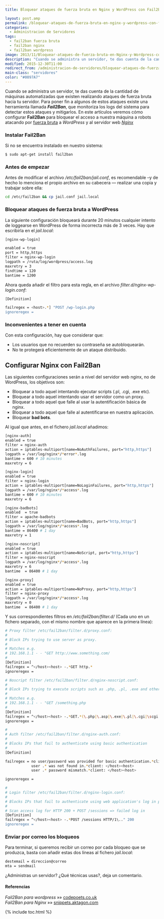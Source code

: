 ```yaml
---
title: Bloquear ataques de fuerza bruta en Nginx y WordPress con Fail2Ban

layout: post.amp
permalink: /bloquear-ataques-de-fuerza-bruta-en-nginx-y-wordpress-con-fail2ban/
categories:
  - Administracion de Servidores
tags:
  - fail2ban fuerza bruta
  - fail2ban nginx
  - fail2ban wordpress
image: 2013/11/Bloquear-ataques-de-fuerza-bruta-en-Nginx-y-Wordpress-con-Fail2Ban2.png
description: "Cuando se administra un servidor, te das cuenta de la cantidad de máquinas automatizadas que existen realizando ataques de fuerza bruta hacia tu servidor. Para poner fin a algunos de estos ataques existe una herramienta llamada Fail2Ban, que monitoriza los logs del sistema para detectar estos ataques y mitigarlos. En este artículos veremos cómo configurar Fail2Ban para bloquear el acceso a nuestra máquina a robots atacando por fuerza bruta a WordPress y al servidor web Nginx"
modified: 2015-12-30T11:00
redirect_from: /administracion-de-servidores/bloquear-ataques-de-fuerza-bruta-en-nginx-y-wordpress-con-fail2ban/
main-class: "servidores"
color: "#0097A7"
---
```


<figure>
  <amp-img on="tap:lightbox1" role="button" tabindex="0" layout="responsive" src="/assets/img/2013/11/Bloquear-ataques-de-fuerza-bruta-en-Nginx-y-Wordpress-con-Fail2Ban2.png" title="{{ page.title }}" alt="{{ page.title }}" width="600px" height="600px"></amp-img>
</figure>

Cuando se administra un servidor, te das cuenta de la cantidad de máquinas automatizadas que existen realizando ataques de fuerza bruta hacia tu servidor. Para poner fin a algunos de estos ataques existe una herramienta llamada ***Fail2Ban***, que monitoriza los logs del sistema para detectar estos ataques y mitigarlos. En este artículos veremos cómo configurar **Fail2Ban** para bloquear el acceso a nuestra máquina a robots atacando por [fuerza bruta][1] a *WordPress* y al servidor web *[Nginx][2]*

<!--ad-->

### Instalar Fail2Ban

Si no se encuentra instalado en nuestro sistema:

```bash
$ sudo apt-get install fail2ban

```

### Antes de empezar

Antes de modificar el archivo */etc/fail2ban/jail.conf*, es recomendable &#8211;y de hecho lo menciona el propio archivo en su cabecera &#8212; realizar una copia y trabajar sobre ella:

```bash
cd /etc/fail2ban && cp jail.conf jail.local

```

### Bloquear ataques de fuerza bruta a WordPress

La siguiente configuración bloqueará durante 20 minutos cualquier intento de loggearse en WordPress de forma incorrecta más de 3 veces. Hay que escribirla en el *jail.local*:

```bash
[nginx-wp-login]

enabled = true
port = http,https
filter = nginx-wp-login
logpath = /ruta/log/wordpress/access.log
maxretry = 3
findtime = 120
bantime = 1200

```

Ahora queda añadir el filtro para esta regla, en el archivo *filter.d/nginx-wp-login.conf*:

```bash
[Definition]

failregex = <host>.*] "POST /wp-login.php
ignoreregex =

```

### Inconvenientes a tener en cuenta

Con esta configuración, hay que considerar que:

  * Los usuarios que no recuerden su contraseña se autobloquearán.
  * No te protegerá eficientemente de un ataque distribuido.

## Configurar Nginx con Fail2Ban

Las siguientes configuraciones serán a nivel del servidor web nginx, no de WordPress, los objetivos son:

  * Bloquear a todo aquel intentando ejecutar scripts (.pl, .cgi, .exe etc).
  * Bloquear a todo aquel intentando usar el servidor como un proxy.
  * Bloquear a todo aquel que falle al usar la autentificación básica de nginx.
  * Bloquear a todo aquel que falle al autentificarse en nuestra aplicación.
  * Bloquear **bad bots**.

Al igual que antes, en el fichero *jail.local* añadimos:

```bash
[nginx-auth]
enabled = true
filter = nginx-auth
action = iptables-multiport[name=NoAuthFailures, port="http,https"]
logpath = /var/log/nginx*/*error*.log
bantime = 600 # 10 minutes
maxretry = 6

[nginx-login]
enabled = true
filter = nginx-login
action = iptables-multiport[name=NoLoginFailures, port="http,https"]
logpath = /var/log/nginx*/*access*.log
bantime = 600 # 10 minutes
maxretry = 6

[nginx-badbots]
enabled  = true
filter = apache-badbots
action = iptables-multiport[name=BadBots, port="http,https"]
logpath = /var/log/nginx*/*access*.log
bantime = 86400 # 1 day
maxretry = 1

[nginx-noscript]
enabled = true
action = iptables-multiport[name=NoScript, port="http,https"]
filter = nginx-noscript
logpath = /var/log/nginx*/*access*.log
maxretry = 6
bantime  = 86400 # 1 day

[nginx-proxy]
enabled = true
action = iptables-multiport[name=NoProxy, port="http,https"]
filter = nginx-proxy
logpath = /var/log/nginx*/*access*.log
maxretry = 0
bantime  = 86400 # 1 day

```

Y sus correspondientes filtros en */etc/fail2ban/filter.d/* (Cada uno en un fichero separado, con el mismo nombre que aparece en la primera línea):

```bash
# Proxy filter /etc/fail2ban/filter.d/proxy.conf:
#
# Block IPs trying to use server as proxy.
#
# Matches e.g.
# 192.168.1.1 - - "GET http://www.something.com/
#
[Definition]
failregex = ^</host><host> -.*GET http.*
ignoreregex =

# Noscript filter /etc/fail2ban/filter.d/nginx-noscript.conf:
#
# Block IPs trying to execute scripts such as .php, .pl, .exe and other funny scripts.
#
# Matches e.g.
# 192.168.1.1 - - "GET /something.php
#
[Definition]
failregex = ^</host><host> -.*GET.*(\.php|\.asp|\.exe|\.pl|\.cgi|\scgi)
ignoreregex =

#
# Auth filter /etc/fail2ban/filter.d/nginx-auth.conf:
#
# Blocks IPs that fail to authenticate using basic authentication
#
[Definition]

failregex = no user/password was provided for basic authentication.*client: </host><host>
            user .* was not found in.*client: </host><host>
            user .* password mismatch.*client: </host><host>

ignoreregex =

#
# Login filter /etc/fail2ban/filter.d/nginx-login.conf:
#
# Blocks IPs that fail to authenticate using web application's log in page
#
# Scan access log for HTTP 200 + POST /sessions => failed log in
[Definition]
failregex = ^</host><host> -.*POST /sessions HTTP/1\.." 200
ignoreregex =

```

### Enviar por correo los bloqueos

Para terminar, si queremos recibir un correo por cada bloqueo que se produzca, basta con añadir estas dos líneas al fichero *jail.local*:

```bash
destemail = direccion@correo
mta = sendmail

```

¿Administras un servidor? ¿Qué técnicas usas?, deja un comentario.

#### Referencias

*Fail2Ban para wordpress* »» <a href="http://codepoets.co.uk/2013/fail2ban-filter-for-wordpress/" target="_blank">codepoets.co.uk</a>  
*Fail2Ban para Nginx* »» <a href="http://snippets.aktagon.com/snippets/554-how-to-secure-an-nginx-server-with-fail2ban" target="_blank">snippets.aktagon.com</a>



 [1]: https://elbauldelprogramador.com/bloquear-una-ip-atacanto-el-servidor-mediante-iptables/ "Bloquear una IP atacando el servidor mediante iptables"
 [2]: https://elbauldelprogramador.com/como-instalar-nginx-con-php5-fpm/ "Cómo instalar y configurar Nginx con php5-fpm"

{% include toc.html %}
</host>
